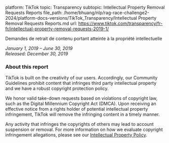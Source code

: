 platform: TikTok
topic: Transparency
subtopic: Intellectual Property Removal Requests Reports
file_path: /home/bhuang/nlp/rag-race-challenge2-2024/platform-docs-versions/TikTok_Transparency/Intellectual Property Removal Requests Reports.md
url: https://www.tiktok.com/transparency/fr-fr/intellectual-property-removal-requests-2019-1/

Demandes de retrait de contenu portant atteinte à la propriété intellectuelle

_January 1, 2019 – June 30, 2019_  
_Released: December 30, 2019_

### About this report

TikTok is built on the creativity of our users. Accordingly, our Community Guidelines prohibit content that infringes third party intellectual property and we have a robust copyright protection policy.

We honor valid take-down requests based on violations of copyright law, such as the Digital Millennium Copyright Act (DMCA). Upon receiving an effective notice from a rights holder of potential intellectual property infringement, TikTok will remove the infringing content in a timely manner.

Any activity that infringes the copyrights of others may lead to account suspension or removal. For more information on how we evaluate copyright infringement allegations, please see our [Intellectual Property Policy](https://www.tiktok.com/legal/copyright-policy).